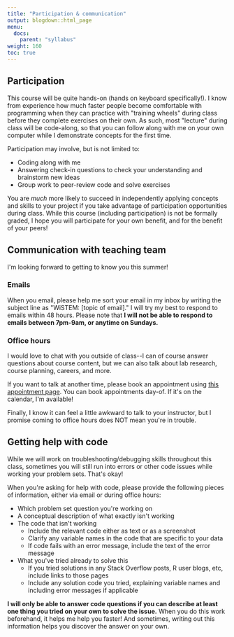 ```yaml
---
title: "Participation & communication"
output: blogdown::html_page
menu:
  docs:
    parent: "syllabus"
weight: 160
toc: true
---
```




## Participation

This course will be quite hands-on (hands on keyboard specifically!). I know from experience how much faster people become comfortable with programming when they can practice with "training wheels" during class before they complete exercises on their own. As such, most "lecture" during class will be code-along, so that you can follow along with me on your own computer while I demonstrate concepts for the first time. 

Participation may involve, but is not limited to:

- Coding along with me
- Answering check-in questions to check your understanding and brainstorm new ideas
- Group work to peer-review code and solve exercises

You are _much_ more likely to succeed in independently applying concepts and skills to your project if you take advantage of participation opportunities during class. While this course (including participation) is not be formally graded, I hope you will participate for your own benefit, and for the benefit of your peers!

## Communication with teaching team

I'm looking forward to getting to know you this summer!

### Emails

When you email, please help me sort your email in my inbox by writing the subject line as "WiSTEM: [topic of email]." I will try my best to respond to emails within 48 hours. Please note that **I will not be able to respond to emails between 7pm-9am, or anytime on Sundays.**

### Office hours

I would love to chat with you outside of class--I can of course answer questions about course content, but we can also talk about lab research, course planning, careers, and more.

If you want to talk at another time, please book an appointment using [this appointment page](https://outlook.office.com/bookwithme/user/dceecfbcd2ae4646b9a4f370645c8fdd@emory.edu?anonymous&ep=plink). You can book appointments day-of. If it's on the calendar, I'm available!

Finally, I know it can feel a little awkward to talk to your instructor, but I promise coming to office hours does NOT mean you're in trouble.

## Getting help with code

While we will work on troubleshooting/debugging skills throughout this class, sometimes you will still run into errors or other code issues while working your problem sets. That's okay!

When you're asking for help with code, please provide the following pieces of information, either via email or during office hours:

* Which problem set question you're working on
* A conceptual description of what exactly isn't working
* The code that isn't working
    + Include the relevant code either as text or as a screenshot
    + Clarify any variable names in the code that are specific to your data
    + If code fails with an error message, include the text of the error message
* What you've tried already to solve this
    + If you tried solutions in any Stack Overflow posts, R user blogs, etc, include links to those pages
    + Include any solution code you tried, explaining variable names and including error messages if applicable

**I will only be able to answer code questions if you can describe at least one thing you tried on your own to solve the issue.** When you do this work beforehand, it helps me help you faster! And sometimes, writing out this information helps you discover the answer on your own.
